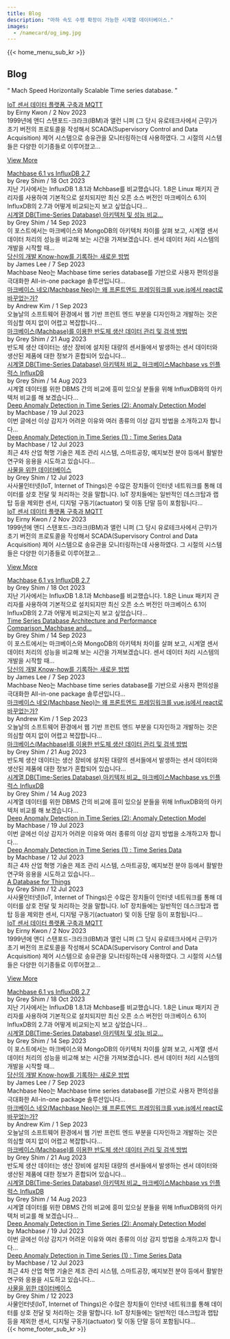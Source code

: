 ```yaml
---
title: Blog
description: "마하 속도 수평 확장이 가능한 시계열 데이터베이스."
images:
  - /namecard/og_img.jpg
---
```


<head>
  <link rel="stylesheet" type="text/css" href="../css/common.css" />
  <link rel="stylesheet" type="text/css" href="../css/style.css" />
</head>
<body>
  {{< home_menu_sub_kr >}}
  <section class="pricing_section0 section0">
    <div>
      <h2 class="sub_page_title">Blog</h2>
      <p class="sub_page_titletext">
        “ Mach Speed Horizontally Scalable Time series database. ”
      </p>
    </div>
  </section>
  <div class="tech-inner">
    <section>
      <div class="blog-pc">
        <div class="blog-first-wraper">
          <div class="blog-text-wraper">
            <div class="tech-first-link-wrap">
              <a class="blog-link" href="/kr/home/blog/blog10">
                IoT 센서 데이터 플랫폼 구축과 MQTT</a
              >
              <div class="blog-date">
                <div>
                  <span>by Eirny Kwon / 2 Nov 2023</span>
                </div>
              </div>
              <div class="blog-first-div">
                1999년에 앤디 스탠포드-크라크(IBM)과 앨런 니퍼 (그 당시
                유로테크사에서 근무)가 초기 버전의 프로토콜을 작성해서
                SCADA(Supervisory Control and Data Acquisition) 제어 시스템으로
                송유관을 모니터링하는데 사용하였다. 그 시절의 시스템들은 다양한
                이기종들로 이루어졌고...
              </div>
              <div class="blog_usecase_more_box">
                <p class="blog_usecase_more_wrap">
                  <span>
                    <a class="blog_usecase_more" href="/kr/home/blog/blog10"
                      >View More
                    </a>
                  </span>
                </p>
              </div>
            </div>
          </div>
          <div class="blog-first-img-wrap">
            <a href="/kr/home/blog/blog10"
              ><img class="blog-img" src="../img/blog10-1.jpg" alt=""
            /></a>
          </div>
        </div>
        <div class="blog-wraper">
          <div class="tech-link-wrap">
            <div class="blog-img-wrap">
              <a href="/home/blog/blog9"
                ><img
                  class="blog-img blog-margin-bottom"
                  src="../img/blog9-1.webp"
                  alt=""
              /></a>
            </div>
            <a class="tech-link" href="/kr/home/blog/blog9"
              >Machbase 6.1 vs InfluxDB 2.7</a
            >
            <div class="blog-date">
              <div>
                <span>by Grey Shim / 18 Oct 2023</span>
              </div>
            </div>
            <div class="tech-link-wrap-sub">
              지난 기사에서는 InfluxDB 1.8.1과 Mchbase를 비교했습니다. 1.8은
              Linux 패키지 관리자를 사용하여 기본적으로 설치되지만 최신 오픈
              소스 버전인 마크베이스 6.1이 InfluxDB의 2.7과 어떻게 비교되는지
              보고 싶었습니다...
            </div>
          </div>
          <div class="tech-link-wrap">
            <div class="blog-img-wrap">
              <a href="/kr/home/blog/blog8"
                ><img
                  class="blog-img blog-margin-bottom"
                  src="../img/blog8-1.webp"
                  alt=""
              /></a>
            </div>
            <a class="tech-link" href="/kr/home/blog/blog8"
              >시계열 DB(Time-Series Database) 아키텍처 및 성능 비교...</a
            >
            <div class="blog-date">
              <div>
                <span>by Grey Shim / 14 Sep 2023</span>
              </div>
            </div>
            <div class="tech-link-wrap-sub">
              이 포스트에서는 마크베이스와 MongoDB의 아키텍처 차이를 살펴 보고,
              시계열 센서 데이터 처리의 성능을 비교해 보는 시간을
              가져보겠습니다. 센서 데이터 처리 시스템의 개발을 시작할 때...
            </div>
          </div>
          <div class="tech-link-wrap">
            <div class="blog-img-wrap">
              <a href="/kr/home/blog/blog1"
                ><img
                  class="blog-img blog-margin-bottom"
                  src="../img/neo-worksheet-1.png"
                  alt=""
              /></a>
            </div>
            <a class="tech-link" href="/kr/home/blog/blog1"
              >당신의 개발 Know-how를 기록하는 새로운 방법</a
            >
            <div class="blog-date">
              <div>
                <span>by James Lee / 7 Sep 2023</span>
              </div>
            </div>
            <div class="tech-link-wrap-sub">
              Machbase Neo는 Machbase time series database를 기반으로 사용자
              편의성을 극대화한 All-in-one package 솔루션입니다...
            </div>
          </div>
        </div>
        <div class="blog-wraper">
          <div class="tech-link-wrap">
            <div class="blog-img-wrap">
              <a href="/kr/home/blog/blog2"
                ><img
                  class="blog-img blog-margin-bottom"
                  src="../img/neo-first-02.png"
                  alt=""
              /></a>
            </div>
            <a class="tech-link" href="/kr/home/blog/blog2"
              >마크베이스 네오(Machbase Neo)는 왜 프론트엔드 프레임워크를
              vue.js에서 react로 바꾸었는가?</a
            >
            <div class="blog-date">
              <div>
                <span>by Andrew Kim / 1 Sep 2023</span>
              </div>
            </div>
            <div class="tech-link-wrap-sub">
              오늘날의 소프트웨어 환경에서 웹 기반 프런트 엔드 부분을 디자인하고
              개발하는 것은 의심할 여지 없이 어렵고 복잡합니다...
            </div>
          </div>
          <div class="tech-link-wrap">
            <div class="blog-img-wrap">
              <a href="/kr/home/blog/blog3"
                ><img
                  class="blog-img blog-margin-bottom"
                  src="../img/manage_1.jpg"
                  alt=""
              /></a>
            </div>
            <a class="tech-link" href="/kr/home/blog/blog3"
              >마크베이스(Machbase)를 이용한 반도체 생산 데이터 관리 및 검색
              방법</a
            >
            <div class="blog-date">
              <div>
                <span>by Grey Shim / 21 Aug 2023</span>
              </div>
            </div>
            <div class="tech-link-wrap-sub">
              반도체 생산 데이터는 생산 장비에 설치된 대량의 센서들에서 발생하는
              센서 데이터와 생산된 제품에 대한 정보가 혼합되어 있습니다...
            </div>
          </div>
          <div class="tech-link-wrap">
            <div class="blog-img-wrap">
              <a href="/kr/home/blog/blog4"
                ><img
                  class="blog-img blog-margin-bottom"
                  src="../img/compare.png"
                  alt=""
              /></a>
            </div>
            <a class="tech-link" href="/kr/home/blog/blog4"
              >시계열 DB(Time-Series Database) 아키텍처 비교_ 마크베이스Machbase
              vs 인플럭스 InfluxDB</a
            >
            <div class="blog-date">
              <div>
                <span>by Grey Shim / 14 Aug 2023</span>
              </div>
            </div>
            <div class="tech-link-wrap-sub">
              시계열 데이터를 위한 DBMS 간의 비교에 흥미 있으실 분들을 위해
              InfluxDB와의 아키텍처 비교를 해 보겠습니다...
            </div>
          </div>
        </div>
        <div class="blog-wraper">
          <div class="tech-link-wrap">
            <div class="blog-img-wrap">
              <a href="/kr/home/blog/blog5"
                ><img
                  class="blog-img blog-margin-bottom"
                  src="../img/anomaly_1.png"
                  alt=""
              /></a>
            </div>
            <a class="tech-link" href="/kr/home/blog/blog5"
              >Deep Anomaly Detection in Time Series (2): Anomaly Detection
              Model</a
            >
            <div class="blog-date">
              <div>
                <span>by Machbase / 19 Jul 2023</span>
              </div>
            </div>
            <div class="tech-link-wrap-sub">
              이번 글에선 이상 감지가 어려운 이유와 여러 종류의 이상 감지 방법을
              소개하고자 합니다...
            </div>
          </div>
          <div class="tech-link-wrap">
            <div class="blog-img-wrap">
              <a href="/kr/home/blog/blog6"
                ><img
                  class="blog-img blog-margin-bottom"
                  src="../img/anomaly-1.png"
                  alt=""
              /></a>
            </div>
            <a class="tech-link" href="/kr/home/blog/blog6"
              >Deep Anomaly Detection in Time Series (1) : Time Series Data</a
            >
            <div class="blog-date">
              <div>
                <span>by Machbase / 12 Jul 2023</span>
              </div>
            </div>
            <div class="tech-link-wrap-sub">
              최근 4차 산업 혁명 기술은 제조 관리 시스템, 스마트공장, 예지보전
              분야 등에서 활발한 연구와 응용을 시도하고 있습니다...
            </div>
          </div>
          <div class="tech-link-wrap">
            <div class="blog-img-wrap">
              <a href="/kr/home/blog/blog7"
                ><img
                  class="blog-img blog-margin-bottom"
                  src="../img/database-1.jpg"
                  alt=""
              /></a>
            </div>
            <a class="tech-link" href="/kr/home/blog/blog7"
              >사물을 위한 데이터베이스</a
            >
            <div class="blog-date">
              <div>
                <span>by Grey Shim / 12 Jul 2023</span>
              </div>
            </div>
            <div class="tech-link-wrap-sub">
              사사물인터넷(IoT, Internet of Things)은 수많은 장치들이 인터넷
              네트워크를 통해 데이터를 상호 전달 및 처리하는 것을 말합니다. IoT
              장치들에는 일반적인 데스크탑과 랩탑 등을 제외한 센서, 디지털
              구동기(actuator) 및 이동 단말 등이 포함됩니다...
            </div>
          </div>
        </div>
      </div>
      <div class="blog-tablet">
        <div class="blog-first-wraper">
          <div class="blog-text-wraper">
            <div class="tech-first-link-wrap">
              <a class="blog-link" href="/kr/home/blog/blog10"
                >IoT 센서 데이터 플랫폼 구축과 MQTT</a
              >
              <div class="blog-date">
                <div>
                  <span>by Eirny Kwon / 2 Nov 2023</span>
                </div>
              </div>
              <div class="blog-first-div">
                1999년에 앤디 스탠포드-크라크(IBM)과 앨런 니퍼 (그 당시
                유로테크사에서 근무)가 초기 버전의 프로토콜을 작성해서
                SCADA(Supervisory Control and Data Acquisition) 제어 시스템으로
                송유관을 모니터링하는데 사용하였다. 그 시절의 시스템들은 다양한
                이기종들로 이루어졌고...
              </div>
              <div class="blog_usecase_more_box">
                <p class="blog_usecase_more_wrap">
                  <span>
                    <a class="blog_usecase_more" href="/kr/home/blog/blog10"
                      >View More
                    </a>
                  </span>
                </p>
              </div>
            </div>
          </div>
          <div class="blog-first-img-wrap">
            <a href="/kr/home/blog/blog10"
              ><img class="blog-img" src="../img/blog10-1.jpg" alt=""
            /></a>
          </div>
        </div>
        <div class="blog-wraper">
          <div class="tech-link-wrap">
            <div class="blog-img-wrap">
              <a href="/kr/home/blog/blog9"
                ><img
                  class="blog-img blog-margin-bottom"
                  src="../img/blog9-1.webp"
                  alt=""
              /></a>
            </div>
            <a class="tech-link" href="/kr/home/blog/blog9"
              >Machbase 6.1 vs InfluxDB 2.7</a
            >
            <div class="blog-date">
              <div>
                <span>by Grey Shim / 18 Oct 2023</span>
              </div>
            </div>
            <div class="tech-link-wrap-sub">
              지난 기사에서는 InfluxDB 1.8.1과 Mchbase를 비교했습니다. 1.8은
              Linux 패키지 관리자를 사용하여 기본적으로 설치되지만 최신 오픈
              소스 버전인 마크베이스 6.1이 InfluxDB의 2.7과 어떻게 비교되는지
              보고 싶었습니다...
            </div>
          </div>
          <div class="tech-link-wrap">
            <div class="blog-img-wrap">
              <a href="/kr/home/blog/blog8"
                ><img
                  class="blog-img blog-margin-bottom"
                  src="../img/blog8-1.webp"
                  alt=""
              /></a>
            </div>
            <a class="tech-link" href="/kr/home/blog/blog8"
              >Time Series Database Architecture and Performance
              Comparison_Machbase and...</a
            >
            <div class="blog-date">
              <div>
                <span>by Grey Shim / 14 Sep 2023</span>
              </div>
            </div>
            <div class="tech-link-wrap-sub">
              이 포스트에서는 마크베이스와 MongoDB의 아키텍처 차이를 살펴 보고,
              시계열 센서 데이터 처리의 성능을 비교해 보는 시간을
              가져보겠습니다. 센서 데이터 처리 시스템의 개발을 시작할 때...
            </div>
          </div>
        </div>
        <div class="blog-wraper">
          <div class="tech-link-wrap">
            <div class="blog-img-wrap">
              <a href="/kr/home/blog/blog1"
                ><img
                  class="blog-img blog-margin-bottom"
                  src="../img/neo-worksheet-1.png"
                  alt=""
              /></a>
            </div>
            <a class="tech-link" href="/kr/home/blog/blog1"
              >당신의 개발 Know-how를 기록하는 새로운 방법</a
            >
            <div class="blog-date">
              <div>
                <span>by James Lee / 7 Sep 2023</span>
              </div>
            </div>
            <div class="tech-link-wrap-sub">
              Machbase Neo는 Machbase time series database를 기반으로 사용자
              편의성을 극대화한 All-in-one package 솔루션입니다...
            </div>
          </div>
          <div class="tech-link-wrap">
            <div class="blog-img-wrap">
              <a href="/kr/home/blog/blog2"
                ><img
                  class="blog-img blog-margin-bottom"
                  src="../img/neo-first-02.png"
                  alt=""
              /></a>
            </div>
            <a class="tech-link" href="/kr/home/blog/blog2"
              >마크베이스 네오(Machbase Neo)는 왜 프론트엔드 프레임워크를
              vue.js에서 react로 바꾸었는가?</a
            >
            <div class="blog-date">
              <div>
                <span>by Andrew Kim / 1 Sep 2023</span>
              </div>
            </div>
            <div class="tech-link-wrap-sub">
              오늘날의 소프트웨어 환경에서 웹 기반 프런트 엔드 부분을 디자인하고
              개발하는 것은 의심할 여지 없이 어렵고 복잡합니다...
            </div>
          </div>
        </div>
        <div class="blog-wraper">
          <div class="tech-link-wrap">
            <div class="blog-img-wrap">
              <a href="/kr/home/blog/blog3"
                ><img
                  class="blog-img blog-margin-bottom"
                  src="../img/manage_1.jpg"
                  alt=""
              /></a>
            </div>
            <a class="tech-link" href="/kr/home/blog/blog3"
              >마크베이스(Machbase)를 이용한 반도체 생산 데이터 관리 및 검색
              방법</a
            >
            <div class="blog-date">
              <div>
                <span>by Grey Shim / 21 Aug 2023</span>
              </div>
            </div>
            <div class="tech-link-wrap-sub">
              반도체 생산 데이터는 생산 장비에 설치된 대량의 센서들에서 발생하는
              센서 데이터와 생산된 제품에 대한 정보가 혼합되어 있습니다...
            </div>
          </div>
          <div class="tech-link-wrap">
            <div class="blog-img-wrap">
              <a href="/kr/home/blog/blog4"
                ><img
                  class="blog-img blog-margin-bottom"
                  src="../img/compare.png"
                  alt=""
              /></a>
            </div>
            <a class="tech-link" href="/kr/home/blog/blog4"
              >시계열 DB(Time-Series Database) 아키텍처 비교_ 마크베이스Machbase
              vs 인플럭스 InfluxDB</a
            >
            <div class="blog-date">
              <div>
                <span>by Grey Shim / 14 Aug 2023</span>
              </div>
            </div>
            <div class="tech-link-wrap-sub">
              시계열 데이터를 위한 DBMS 간의 비교에 흥미 있으실 분들을 위해
              InfluxDB와의 아키텍처 비교를 해 보겠습니다...
            </div>
          </div>
        </div>
        <div class="blog-wraper">
          <div class="tech-link-wrap">
            <div class="blog-img-wrap">
              <a href="/kr/home/blog/blog5"
                ><img
                  class="blog-img blog-margin-bottom"
                  src="../img/anomaly_1.png"
                  alt=""
              /></a>
            </div>
            <a class="tech-link" href="/kr/home/blog/blog5"
              >Deep Anomaly Detection in Time Series (2): Anomaly Detection
              Model</a
            >
            <div class="blog-date">
              <div>
                <span>by Machbase / 19 Jul 2023</span>
              </div>
            </div>
            <div class="tech-link-wrap-sub">
              이번 글에선 이상 감지가 어려운 이유와 여러 종류의 이상 감지 방법을
              소개하고자 합니다...
            </div>
          </div>
          <div class="tech-link-wrap">
            <div class="blog-img-wrap">
              <a href="/kr/home/blog/blog6"
                ><img
                  class="blog-img blog-margin-bottom"
                  src="../img/anomaly-1.png"
                  alt=""
              /></a>
            </div>
            <a class="tech-link" href="/kr/home/blog/blog6"
              >Deep Anomaly Detection in Time Series (1) : Time Series Data</a
            >
            <div class="blog-date">
              <div>
                <span>by Machbase / 12 Jul 2023</span>
              </div>
            </div>
            <div class="tech-link-wrap-sub">
              최근 4차 산업 혁명 기술은 제조 관리 시스템, 스마트공장, 예지보전
              분야 등에서 활발한 연구와 응용을 시도하고 있습니다...
            </div>
          </div>
        </div>
        <div class="blog-wraper">
          <div class="tech-link-wrap">
            <div class="blog-img-wrap">
              <a href="/kr/home/blog/blog7"
                ><img
                  class="blog-img blog-margin-bottom"
                  src="../img/database-1.jpg"
                  alt=""
              /></a>
            </div>
            <a class="tech-link" href="/kr/home/blog/blog7"
              >A Database for Things</a
            >
            <div class="blog-date">
              <div>
                <span>by Grey Shim / 12 Jul 2023</span>
              </div>
            </div>
            <div class="tech-link-wrap-sub">
              사사물인터넷(IoT, Internet of Things)은 수많은 장치들이 인터넷
              네트워크를 통해 데이터를 상호 전달 및 처리하는 것을 말합니다. IoT
              장치들에는 일반적인 데스크탑과 랩탑 등을 제외한 센서, 디지털
              구동기(actuator) 및 이동 단말 등이 포함됩니다...
            </div>
          </div>
        </div>
      </div>
      <div class="blog-mobile">
        <div class="blog-first-wraper">
          <div class="blog-first-img-wrap">
            <a href="/kr/home/blog/blog10"
              ><img class="blog-img" src="../img/blog10-1.jpg" alt=""
            /></a>
          </div>
          <div class="blog-text-wraper">
            <div class="tech-first-link-wrap">
              <a class="blog-link" href="/kr/home/blog/blog10">
                IoT 센서 데이터 플랫폼 구축과 MQTT</a
              >
              <div class="blog-date">
                <div>
                  <span>by Eirny Kwon / 2 Nov 2023</span>
                </div>
              </div>
              <div class="blog-first-div">
                1999년에 앤디 스탠포드-크라크(IBM)과 앨런 니퍼 (그 당시
                유로테크사에서 근무)가 초기 버전의 프로토콜을 작성해서
                SCADA(Supervisory Control and Data Acquisition) 제어 시스템으로
                송유관을 모니터링하는데 사용하였다. 그 시절의 시스템들은 다양한
                이기종들로 이루어졌고...
              </div>
              <div class="blog_usecase_more_box">
                <p class="blog_usecase_more_wrap">
                  <span>
                    <a class="blog_usecase_more" href="/kr/home/blog/blog10"
                      >View More <ArrowSvg
                    /></a>
                  </span>
                </p>
              </div>
            </div>
          </div>
        </div>
        <div class="blog-wraper">
          <div class="tech-link-wrap">
            <div class="blog-img-wrap">
              <a href="/kr/home/blog/blog9"
                ><img
                  class="blog-img blog-margin-bottom"
                  src="../img/blog9-1.webp"
                  alt=""
              /></a>
            </div>
            <a class="tech-link" href="/kr/home/blog/blog9"
              >Machbase 6.1 vs InfluxDB 2.7</a
            >
            <div class="blog-date">
              <div>
                <span>by Grey Shim / 18 Oct 2023</span>
              </div>
            </div>
            <div class="tech-link-wrap-sub">
              지난 기사에서는 InfluxDB 1.8.1과 Mchbase를 비교했습니다. 1.8은
              Linux 패키지 관리자를 사용하여 기본적으로 설치되지만 최신 오픈
              소스 버전인 마크베이스 6.1이 InfluxDB의 2.7과 어떻게 비교되는지
              보고 싶었습니다...
            </div>
          </div>
        </div>
        <div class="blog-wraper">
          <div class="tech-link-wrap">
            <div class="blog-img-wrap">
              <a href="/kr/home/blog/blog8"
                ><img
                  class="blog-img blog-margin-bottom"
                  src="../img/blog8-1.webp"
                  alt=""
              /></a>
            </div>
            <a class="tech-link" href="/kr/home/blog/blog8"
              >시계열 DB(Time-Series Database) 아키텍처 및 성능 비교...</a
            >
            <div class="blog-date">
              <div>
                <span>by Grey Shim / 14 Sep 2023</span>
              </div>
            </div>
            <div class="tech-link-wrap-sub">
              이 포스트에서는 마크베이스와 MongoDB의 아키텍처 차이를 살펴 보고,
              시계열 센서 데이터 처리의 성능을 비교해 보는 시간을
              가져보겠습니다. 센서 데이터 처리 시스템의 개발을 시작할 때...
            </div>
          </div>
        </div>
        <div class="blog-wraper">
          <div class="tech-link-wrap">
            <div class="blog-img-wrap">
              <a href="/kr/home/blog/blog1"
                ><img
                  class="blog-img blog-margin-bottom"
                  src="../img/neo-worksheet-1.png"
                  alt=""
              /></a>
            </div>
            <a class="tech-link" href="/kr/home/blog/blog1"
              >당신의 개발 Know-how를 기록하는 새로운 방법</a
            >
            <div class="blog-date">
              <div>
                <span>by James Lee / 7 Sep 2023</span>
              </div>
            </div>
            <div class="tech-link-wrap-sub">
              Machbase Neo는 Machbase time series database를 기반으로 사용자
              편의성을 극대화한 All-in-one package 솔루션입니다...
            </div>
          </div>
        </div>
        <div class="blog-wraper">
          <div class="tech-link-wrap">
            <div class="blog-img-wrap">
              <a href="/kr/home/blog/blog2"
                ><img
                  class="blog-img blog-margin-bottom"
                  src="../img/neo-first-02.png"
                  alt=""
              /></a>
            </div>
            <a class="tech-link" href="/kr/home/blog/blog2"
              >마크베이스 네오(Machbase Neo)는 왜 프론트엔드 프레임워크를
              vue.js에서 react로 바꾸었는가?</a
            >
            <div class="blog-date">
              <div>
                <span>by Andrew Kim / 1 Sep 2023</span>
              </div>
            </div>
            <div class="tech-link-wrap-sub">
              오늘날의 소프트웨어 환경에서 웹 기반 프런트 엔드 부분을 디자인하고
              개발하는 것은 의심할 여지 없이 어렵고 복잡합니다...
            </div>
          </div>
        </div>
        <div class="blog-wraper">
          <div class="tech-link-wrap">
            <div class="blog-img-wrap">
              <a href="/kr/home/blog/blog3"
                ><img
                  class="blog-img blog-margin-bottom"
                  src="../img/manage_1.jpg"
                  alt=""
              /></a>
            </div>
            <a class="tech-link" href="/kr/home/blog/blog3"
              >마크베이스(Machbase)를 이용한 반도체 생산 데이터 관리 및 검색
              방법</a
            >
            <div class="blog-date">
              <div>
                <span>by Grey Shim / 21 Aug 2023</span>
              </div>
            </div>
            <div class="tech-link-wrap-sub">
              반도체 생산 데이터는 생산 장비에 설치된 대량의 센서들에서 발생하는
              센서 데이터와 생산된 제품에 대한 정보가 혼합되어 있습니다...
            </div>
          </div>
        </div>
        <div class="blog-wraper">
          <div class="tech-link-wrap">
            <div class="blog-img-wrap">
              <a href="/kr/home/blog/blog4"
                ><img
                  class="blog-img blog-margin-bottom"
                  src="../img/compare.png"
                  alt=""
              /></a>
            </div>
            <a class="tech-link" href="/kr/home/blog/blog4"
              >시계열 DB(Time-Series Database) 아키텍처 비교_ 마크베이스Machbase
              vs 인플럭스 InfluxDB</a
            >
            <div class="blog-date">
              <div>
                <span>by Grey Shim / 14 Aug 2023</span>
              </div>
            </div>
            <div class="tech-link-wrap-sub">
              시계열 데이터를 위한 DBMS 간의 비교에 흥미 있으실 분들을 위해
              InfluxDB와의 아키텍처 비교를 해 보겠습니다...
            </div>
          </div>
        </div>
        <div class="blog-wraper">
          <div class="tech-link-wrap">
            <div class="blog-img-wrap">
              <a href="/kr/home/blog/blog5"
                ><img
                  class="blog-img blog-margin-bottom"
                  src="../img/anomaly_1.png"
                  alt=""
              /></a>
            </div>
            <a class="tech-link" href="/kr/home/blog/blog5"
              >Deep Anomaly Detection in Time Series (2): Anomaly Detection
              Model</a
            >
            <div class="blog-date">
              <div>
                <span>by Machbase / 19 Jul 2023</span>
              </div>
            </div>
            <div class="tech-link-wrap-sub">
              이번 글에선 이상 감지가 어려운 이유와 여러 종류의 이상 감지 방법을
              소개하고자 합니다...
            </div>
          </div>
        </div>
        <div class="blog-wraper">
          <div class="tech-link-wrap">
            <div class="blog-img-wrap">
              <a href="/kr/home/blog/blog6"
                ><img
                  class="blog-img blog-margin-bottom"
                  src="../img/anomaly-1.png"
                  alt=""
              /></a>
            </div>
            <a class="tech-link" href="/kr/home/blog/blog6"
              >Deep Anomaly Detection in Time Series (1) : Time Series Data</a
            >
            <div class="blog-date">
              <div>
                <span>by Machbase / 12 Jul 2023</span>
              </div>
            </div>
            <div class="tech-link-wrap-sub">
              최근 4차 산업 혁명 기술은 제조 관리 시스템, 스마트공장, 예지보전
              분야 등에서 활발한 연구와 응용을 시도하고 있습니다...
            </div>
          </div>
        </div>
        <div class="blog-wraper">
          <div class="tech-link-wrap">
            <div class="blog-img-wrap">
              <a href="/kr/home/blog/blog7"
                ><img
                  class="blog-img blog-margin-bottom"
                  src="../img/database-1.jpg"
                  alt=""
              /></a>
            </div>
            <a class="tech-link" href="/kr/home/blog/blog7"
              >사물을 위한 데이터베이스</a
            >
            <div class="blog-date">
              <div>
                <span>by Grey Shim / 12 2023</span>
              </div>
            </div>
            <div class="tech-link-wrap-sub">
              사물인터넷(IoT, Internet of Things)은 수많은 장치들이 인터넷
              네트워크를 통해 데이터를 상호 전달 및 처리하는 것을 말합니다. IoT
              장치들에는 일반적인 데스크탑과 랩탑 등을 제외한 센서, 디지털
              구동기(actuator) 및 이동 단말 등이 포함됩니다...
            </div>
          </div>
        </div>
      </div>
    </section>
  </div>
</body>
{{< home_footer_sub_kr >}}
